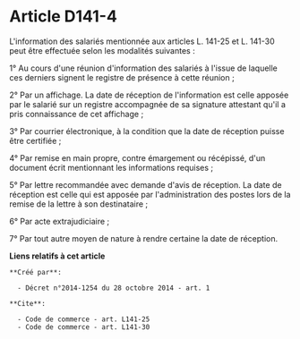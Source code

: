 # Article D141-4

L'information des salariés mentionnée aux articles L. 141-25 et L. 141-30 peut être effectuée selon les modalités
suivantes : 

1° Au cours d'une réunion d'information des salariés à l'issue de laquelle ces derniers signent le registre de présence à
cette réunion ; 

2° Par un affichage. La date de réception de l'information est celle apposée par le salarié sur un registre accompagnée de sa
signature attestant qu'il a pris connaissance de cet affichage ; 

3° Par courrier électronique, à la condition que la date de réception puisse être certifiée ; 

4° Par remise en main propre, contre émargement ou récépissé, d'un document écrit mentionnant les informations requises ; 

5° Par lettre recommandée avec demande d'avis de réception. La date de réception est celle qui est apposée par
l'administration des postes lors de la remise de la lettre à son destinataire ; 

6° Par acte extrajudiciaire ; 

7° Par tout autre moyen de nature à rendre certaine la date de réception.

**Liens relatifs à cet article**

	**Créé par**:

	  - Décret n°2014-1254 du 28 octobre 2014 - art. 1

	**Cite**:

	  - Code de commerce - art. L141-25
	  - Code de commerce - art. L141-30
